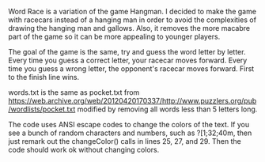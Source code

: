 Word Race is a variation of the game Hangman.  I decided to make the game
with racecars instead of a hanging man in order to avoid the complexities
of drawing the hanging man and gallows.  Also, it removes the more macabre
part of the game so it can be more appealing to younger players.

The goal of the game is the same, try and guess the word letter by letter.
Every time you guess a correct letter, your racecar moves forward.  Every
time you guess a wrong letter, the opponent's racecar moves forward.  First
to the finish line wins.

words.txt is the same as pocket.txt from
https://web.archive.org/web/20120420170337/http://www.puzzlers.org/pub/wordlists/pocket.txt
modified by removing all words less than 5 letters long.

The code uses ANSI escape codes to change the colors of the text.  If you see
a bunch of random characters and numbers, such as ?[1;32;40m, then just remark
out the changeColor() calls in lines 25, 27, and 29.  Then the code should 
work ok without changing colors.
